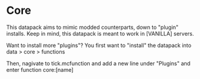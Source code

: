 # Core
This datapack aims to mimic modded counterparts, down to "plugin" installs. Keep in mind, this datapack is meant to work in [VANILLA] servers.

Want to install more "plugins"?
You first want to "install" the datapack into data > core > functions

Then, nagivate to tick.mcfunction and add a new line under "Plugins" and enter function core:[name]
